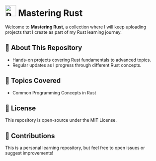 # <img src="https://raw.githubusercontent.com/rust-lang/rust-artwork/master/logo/rust-logo-128x128.png" alt="Rust Logo" width="35" height="35"> Mastering Rust  

Welcome to **Mastering Rust**, a collection where I will keep uploading projects that I create as part of my Rust learning journey.  

## 🔹 About This Repository  
- Hands-on projects covering Rust fundamentals to advanced topics.  
- Regular updates as I progress through different Rust concepts.  

## 🚀 Topics Covered  
- Common Programming Concepts in Rust

## 📜 License  
This repository is open-source under the MIT License.  

## 🤝 Contributions  
This is a personal learning repository, but feel free to open issues or suggest improvements!  
